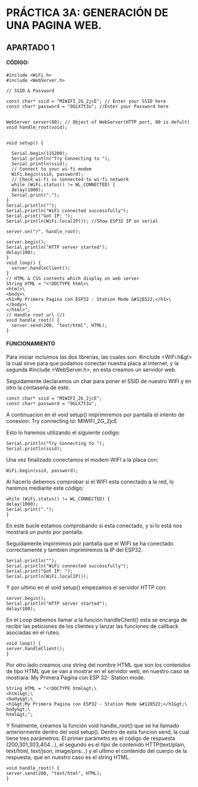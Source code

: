 # PRÁCTICA 3A: GENERACIÓN DE UNA PAGINA WEB.

## APARTADO 1

#### CÓDIGO:

````
#include <WiFi.h>
#include <WebServer.h>

// SSID & Password

const char* ssid = "MIWIFI_2G_2jcE"; // Enter your SSID here
const char* password = "9GLX7t3u"; //Enter your Password here


WebServer server(80); // Object of WebServer(HTTP port, 80 is defult)
void handle_root(void);


void setup() {

  Serial.begin(115200);
  Serial.println("Try Connecting to ");
  Serial.println(ssid);
  // Connect to your wi-fi modem
  WiFi.begin(ssid, password);
  // Check wi-fi is connected to wi-fi network
  while (WiFi.status() != WL_CONNECTED) {
  delay(1000);
  Serial.print(".");
}
Serial.println("");
Serial.println("WiFi connected successfully");
Serial.print("Got IP: ");
Serial.println(WiFi.localIP()); //Show ESP32 IP on serial

server.on("/", handle_root);

server.begin();
Serial.println("HTTP server started");
delay(100);
}
void loop() {
  server.handleClient();
}
// HTML & CSS contents which display on web server
String HTML = "<!DOCTYPE html>\
<html>\
<body>\
<h1>My Primera Pagina con ESP32 - Station Mode &#128522;</h1>\
</body>\
</html>";
// Handle root url (/)
void handle_root() {
  server.send(200, "text/html", HTML);
}
````

#### FUNCIONAMIENTO

Para iniciar incluimos las dos librerías, las cuales son: #include <WiFi.h&gt> la cual sirve para que podamos conectar nuestra placa al internet, y la segunda #include <WebServer.h>, en esta creamos un servidor web.

Seguidamente declaramos un char para poner el SSID de nuestro WIFI y en otro la contaseña de este.

````
const char* ssid = "MIWIFI_2G_2jcE";
const char* password = "9GLX7t3u";
````
A continuacion en el void setup() imprimiremos por pantalla el intento de conexion:
Try connecting to: MIWIFI_2G_2jcE

Esto lo haremos utilizando el siguiente codigo:
````
Serial.println("Try Connecting to ");
Serial.println(ssid);
````
Una vez finalizado conectamos el modem WIFI a la placa con:
````
WiFi.begin(ssid, password);
````
Al hacerlo debemos comprobar si el WIFI esta conectado a la red, lo haremos mediante este código:
````
while (WiFi.status() != WL_CONNECTED) {
delay(1000);
Serial.print(".");
}
````
En este bucle estamos comprobando si esta conectado, y si lo está nos mostrará un punto por pantalla.

Seguidamente impirmimos por pantalla que el WIFI se ha conectado correctamente y tambien imprimiremos la IP del ESP32.

````
Serial.println("");
Serial.println("WiFi connected successfully");
Serial.print("Got IP: ");
Serial.println(WiFi.localIP());
````

Y por ultimo en el void setup() empezamos el servidor HTTP con:
````
server.begin();
Serial.println("HTTP server started");
delay(100);
````
En el Loop debemos llamar a la función handleClient() esta se encarga de recibir las peticiones de los clientes y lanzar las funciones de callback asociadas en el ruteo.
````
void loop() {
server.handleClient();
}
````

Por otro lado creamos una string del nombre HTML que son los contenidos de tipo HTML que se van a mostrar en el servidor web, en nuestro caso se mostrara: My Primera Pagina con ESP 32- Station mode.
````
String HTML = "<!DOCTYPE html&gt;\
<html&gt;\
<body&gt;\
<h1&gt;My Primera Pagina con ESP32 - Station Mode &#128522;</h1&gt;\
body&gt;\
html&gt;";
````
Y finalmente, creamos la función void handle_root() que se ha llamado anteriormente dentro del void setup(). Dentro de esta funcion send, la cual tiene tres parámetros: 
El primer parámetro es el código de respuesta (200,301,303,404...), el segundo es el tipo de contenido HTTP(text/plain, text/html, text/json, image/pns...) y el ultimo el contenido del cuerpo de la respuesta, que en nuestro caso es el string HTML.

````
void handle_root() {
server.send(200, "text/html", HTML);
}
````


